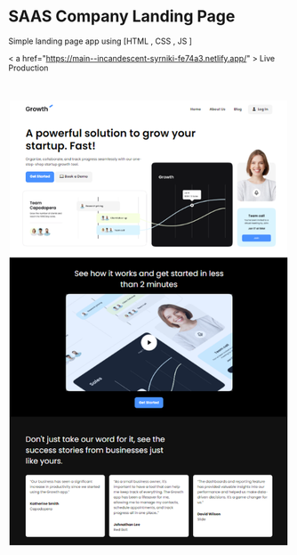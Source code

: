 # SAAS Company Landing Page

Simple landing page app using [HTML , CSS , JS ]

< a href="https://main--incandescent-syrniki-fe74a3.netlify.app/" > Live Production </a> 

<img src="./images/screen.png" width="500" style="display:block ; margin : 50px auto ;"/>
